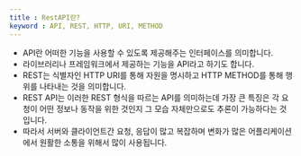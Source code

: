 ```yaml
---
title : RestAPI란?
keyword : API, REST, HTTP, URI, METHOD
---
```


- API란 어떠한 기능을 사용할 수 있도록 제공해주는 인터페이스를 의미합니다.
- 라이브러리나 프레임워크에서 제공하는 기능을 API라고 하기도 합니다.
- REST는 식별자인 HTTP URI를 통해 자원을 명시하고 HTTP METHOD를 통해 행위를 나타내는 것을 의미합니다.
- REST API는 이러한 REST 형식을 따르는 API를 의미하는데 가장 큰 특징은 각 요청이 어떤 정보나 동작을 위한 것인지 그 모습 자체만으로도 추론이 가능하다는 것입니다.
- 따라서 서버와 클라이언트간 요청, 응답이 많고 복잡하며 변화가 많은 어플리케이션에서 원활한 소통을 위해서 많이 사용됩니다.